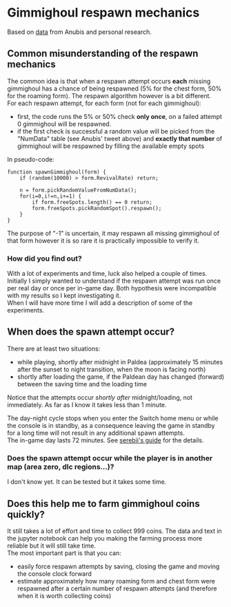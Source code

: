 # Gimmighoul respawn mechanics
Based on [data](https://twitter.com/Sibuna_Switch/status/1594002939450126338) from Anubis and personal research.

## Common misunderstanding of the respawn mechanics
The common idea is that when a respawn attempt occurs **each** missing gimmighoul has a chance of being respawned (5% for the chest form, 50% for the roaming form). The respawn algorithm however is a bit different.  
For each respawn attempt, for each form (not for each gimmighoul):
+ first, the code runs the 5% or 50% check **only once**, on a failed attempt 0 gimmighoul will be respawned.
+ if the first check is successful a random value will be picked from the "NumData" table (see Anubis' tweet above) and **exactly that number** of gimmighoul will be respawned by filling the available empty spots

In pseudo-code:
```
function spawnGimmighoul(form) {  
    if (random(10000) > form.RevivalRate) return;  

    n = form.pickRandomValueFromNumData();  
    for(i=0,i!=n,i+=1) {
        if form.freeSpots.length() == 0 return;
        form.freeSpots.pickRandomSpot().respawn();
    } 
}
```  

The purpose of "-1" is uncertain, it may respawn all missing gimmighoul of that form however it is so rare it is practically impossible to verify it.  
### How did you find out?
With a lot of experiments and time, luck also helped a couple of times.  
Initially I simply wanted to understand if the respawn attempt was run once per real day or once per in-game day. Both hypothesis were incompatible with my results so I kept investigating it.  
When I will have more time I will add a description of some of the experiments.  

## When does the spawn attempt occur?  
There are at least two situations:
+ while playing, shortly after midnight in Paldea (approximately 15 minutes after the sunset to night transition, when the moon is facing north)
+ shortly after loading the game, if the Paldean day has changed (forward) between the saving time and the loading time  
  
Notice that the attempts occur *shortly after* midnight/loading, not immediately. As far as I know it takes less than 1 minute.  
  
The day-night cycle stops when you enter the Switch home menu or while the console is in standby, as a consequence leaving the game in standby for a long time will not result in any additional spawn attempts.  
The in-game day lasts 72 minutes. See [serebii's guide](https://www.serebii.net/scarletviolet/daynightcycle.shtml) for the details.  
### Does the spawn attempt occur while the player is in another map (area zero, dlc regions...)?
I don't know yet. It can be tested but it takes some time.  

## Does this help me to farm gimmighoul coins quickly?
It still takes a lot of effort and time to collect 999 coins. The data and text in the jupyter notebook can help you making the farming process more reliable but it will still take time.  
The most important part is that you can:  
+ easily force respawn attempts by saving, closing the game and moving the console clock forward
+ estimate approximately how many roaming form and chest form were respawned after a certain number of respawn attempts (and therefore when it is worth collecting coins)
